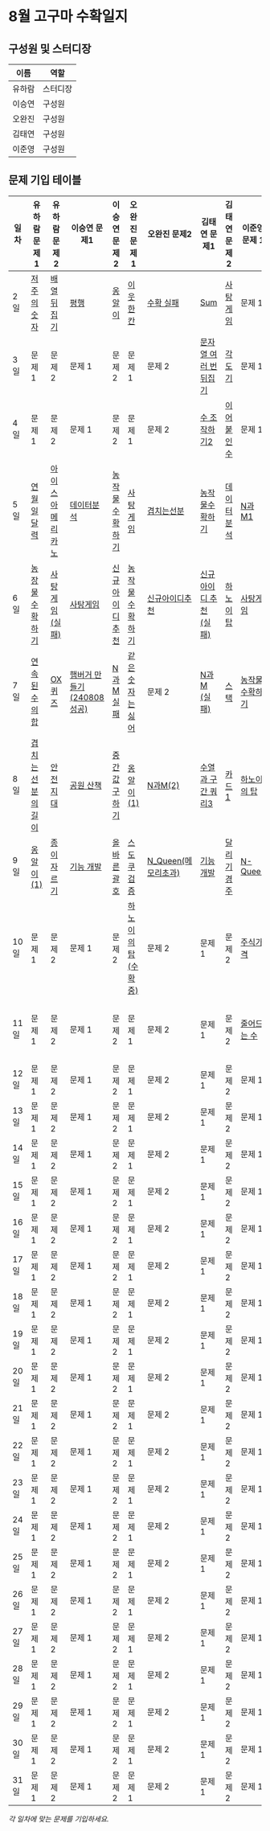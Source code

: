 # 8월 고구마 수확일지

## 구성원 및 스터디장

| 이름   | 역할    |
| ------ | ------- |
| 유하람 | 스터디장 |
| 이승연 | 구성원  |
| 오완진 | 구성원  |
| 김태연 | 구성원  |
| 이준영 | 구성원  |

## 문제 기입 테이블

<table>
  <thead>
    <tr>
      <th>일차</th>
      <th>유하람 문제1</th>
      <th>유하람 문제2</th>
      <th>이승연 문제1</th>
      <th>이승연 문제2</th>
      <th>오완진 문제1</th>
      <th>오완진 문제2</th>
      <th>김태연 문제1</th>
      <th>김태연 문제2</th>
      <th>이준영 문제 1</th>
      <th>이준영 문제 2</th>
    </tr>
  </thead>
  <tbody>
    <tr>
      <td>2일</td>
      <td><a href="유하람/프로그래머스/0/120871. 저주의 숫자 3">저주의 숫자</a></td>
      <td><a href="유하람/프로그래머스/0/120821. 배열 뒤집기">배열 뒤집기</a></td>
      <td><a href="이승연/프로그래머스/0/120875. 평행">평행</a></td>
      <td><a href="이승연/프로그래머스/0/120956. 옹알이 （1）">옹알이</a></td>
      <td><a href="오완진/프로그래머스/1/250125. ［PCCE 기출문제］ 9번 ／ 이웃한 칸">이웃 한칸</a></td>
      <td><a href="https://github.com/ssafy-12-seoul-8/SWEET_POTATOES/issues/1">수확 실패</a></td>
      <td><a href="김태연/SWEA/D3/1209. ［S／W 문제해결 기본］ 2일차 － Sum">Sum</a></td>
      <td><a href="김태연/백준/Silver/3085. 사탕 게임">사탕 게임</a></td>
      <td><a>문제 1</a></td>
      <td><a>문제 2</a></td>
    </tr>
    <tr>
      <td>3일</td>
      <td><a>문제 1</a></td>
      <td><a>문제 2</a></td>
      <td><a>문제 1</a></td>
      <td><a>문제 2</a></td>
      <td><a>문제 1</a></td>
      <td><a>문제 2</a></td>
      <td><a href="김태연/프로그래머스/0/181913. 문자열 여러 번 뒤집기">문자열 여러 번 뒤집기</a></td>
      <td><a href="김태연/프로그래머스/0/120829. 각도기">각도기</a></td>
      <td><a>문제 1</a></td>
      <td><a>문제 2</a></td>
    </tr>
    <tr>
      <td>4일</td>
      <td><a>문제 1</a></td>
      <td><a>문제 2</a></td>
      <td><a>문제 1</a></td>
      <td><a>문제 2</a></td>
      <td><a>문제 1</a></td>
      <td><a>문제 2</a></td>
      <td><a href="김태연/프로그래머스/0/181925. 수 조작하기 2">수 조작하기2</a></td>
      <td><a href="김태연/프로그래머스/0/181928. 이어 붙인 수">이어붙인 수</a></td>
      <td><a>문제 1</a></td>
      <td><a>문제 2</a></td>
    </tr>
    <tr>
      <td>5일</td>
      <td><a href="유하람/SWEA/D1/2056. 연월일 달력">연월일달력</a></td>
      <td><a href="유하람/프로그래머스/0/120819. 아이스 아메리카노">아이스아메리카노</a></td>
      <td><a href="이승연/프로그래머스/1/250121. ［PCCE 기출문제］ 10번 ／ 데이터 분석">데이터분석</a></td>
      <td><a href="이승연/SWEA/D3/2805. 농작물 수확하기">농작물 수확하기</a></td>
      <td><a href="오완진/백준/Silver/3085. 사탕 게임">사탕게임</a></td>
      <td><a href="오완진/프로그래머스/0/120876. 겹치는 선분의 길이">겹치는선분</a></td>
      <td><a href="김태연/SWEA/D3/2805. 농작물 수확하기">농작물수확하기</a></td>
      <td><a href="김태연/프로그래머스/1/250121. ［PCCE 기출문제］ 10번 ／ 데이터 분석">데이터분석</a></td>
      <td><a href="이준영/백준/Silver/15649. N과 M （1）">N과M1</a></td>
      <td><a href="이준영/백준/Silver/15650. N과 M （2）">N과M2</a></td>
    </tr>  
    <tr>
      <td>6일</td>
      <td><a href="유하람/SWEA/D3/2805. 농작물 수확하기">농장물수확하기</a></td>
      <td><a href="#">사탕게임(실패)</a></td>
      <td><a href="이승연/백준/Silver/3085. 사탕 게임">사탕게임</a></td>
      <td><a href="이승연/프로그래머스/1/72410. 신규 아이디 추천">신규 아이디 추천</a></td>
      <td><a href="오완진/SWEA/D3/2805. 농작물 수확하기">농작물수확하기</a></td>
      <td><a href="오완진/프로그래머스/1/72410. 신규 아이디 추천">신규아이디추천</a></td>
      <td><a href="#">신규 아이디 추천 (실패)</a></td>
      <td><a href="김태연/프로그래머스/2/12946. 하노이의 탑">하노이탑</a></td>
      <td><a href="이준영/백준/Silver/3085. 사탕 게임">사탕게임</a></td>
      <td><a href="이준영/프로그래머스/1/250121. ［PCCE 기출문제］ 10번 ／ 데이터 분석">데이터 분석</a></td>
    </tr>
    <tr>
      <td>7일</td>
      <td><a href="유하람/프로그래머스/0/120923. 연속된 수의 합">연속된수의합</a></td>
      <td><a href="유하람/프로그래머스/0/120907. OX퀴즈">OX퀴즈</a></td>
      <td><a href="이승연/프로그래머스/1/133502. 햄버거 만들기">햄버거 만들기 (240808 성공)</a></td>
      <td><a href="#">N과 M 실패</a></td>
      <td><a href="오완진/프로그래머스/1/12906. 같은 숫자는 싫어">같은숫자는싫어</a></td>
      <td><a>문제 2</a></td>
      <td><a href="#">N과M (실패)</a></td>
      <td><a href="김태연/백준/Silver/28278. 스택 2">스택</a></td>
      <td><a href="이준영/SWEA/D3/2805. 농작물 수확하기">농작물수확하기</a></td>
      <td><a href="이준영/프로그래머스/1/72410. 신규 아이디 추천">신규 아이디 추천</a></td>
    </tr>
    <tr>
      <td>8일</td>
      <td><a href="유하람/프로그래머스/0/120876. 겹치는 선분의 길이">겹치는선분의길이</a></td>
      <td><a href="유하람/프로그래머스/0/120866. 안전지대">안전지대</a></td>
      <td><a href="이승연/프로그래머스/1/172928. 공원 산책">공원 산책</a></td>
      <td><a href="#">중간값 구하기</a></td>
      <td><a href="오완진/프로그래머스/0/120956. 옹알이 （1）">옹알이(1)</a></td>
      <td><a href="오완진/백준/Silver/15650. N과 M （2）">N과M(2)</a></td>
      <td><a href="김태연/프로그래머스/0/181924. 수열과 구간 쿼리 3">수열과 구간 쿼리3</a></td>
      <td><a href="김태연/백준/Silver/2161. 카드1">카드1</a></td>
      <td><a href="이준영/프로그래머스/2/12946. 하노이의 탑>문제">하노이의 탑</a></td>
      <td><a href="이준영/백준/Gold/6443. 애너그램">에너그램</a></td>
    </tr>
    <tr>
      <td>9일</td>
      <td><a href="유하람/프로그래머스/0/120956. 옹알이 （1）">옹알이(1)</a></td>
      <td><a href="유하람/프로그래머스/0/120922. 종이 자르기">종이자르기</a></td>
      <td><a href="이승연/프로그래머스/2/42586. 기능개발">기능 개발</a></td>
      <td><a href="이승연/프로그래머스/2/12909. 올바른 괄호">올바른 괄호</a></td>
      <td><a href="오완진/SWEA/D2/1974. 스도쿠 검증">스도쿠 검증</a></td>
      <td><a href="https://github.com/ssafy-12-seoul-8/SWEET_POTATOES/issues/2">N_Queen(메모리초과)</a></td>
      <td><a href="김태연/프로그래머스/2/42586. 기능개발">기능개발</a></td>
      <td><a href="김태연/프로그래머스/1/178871. 달리기 경주">달리기 경주</a></td>
      <td><a href="이준영/백준/Gold/9663. N－Queen">N-Queen</a></td>
      <td><a href="이준영/백준/Gold/1799. 비숍">비숍</a></td>
    </tr>
    <tr>
      <td>10일</td>
      <td><a>문제 1</a></td>
      <td><a>문제 2</a></td>
      <td><a>문제 1</a></td>
      <td><a>문제 2</a></td>
      <td><a href="https://github.com/ssafy-12-seoul-8/SWEET_POTATOES/issues/3">하노이의 탑(수확 중)</a></td>
      <td><a>문제 2</a></td>
      <td><a>문제 1</a></td>
      <td><a>문제 2</a></td>
      <td><a href="이준영/프로그래머스/2/42584. 주식가격">주식가격</a></td>
      <td><a href="이준영/프로그래머스/2/42586. 기능개발">기능개발</a></td>
    </tr>
    <tr>
      <td>11일</td>
      <td><a>문제 1</a></td>
      <td><a>문제 2</a></td>
      <td><a>문제 1</a></td>
      <td><a>문제 2</a></td>
      <td><a>문제 1</a></td>
      <td><a>문제 2</a></td>
      <td><a>문제 1</a></td>
      <td><a>문제 2</a></td>
      <td><a href="이준영/백준/Gold/1174. 줄어드는 수">줄어드는 수</a></td>
      <td><a href="이준영/프로그래머스/2/12909. 올바른 괄호">올바른 괄호</a></td>
    </tr>
    <tr>
      <td>12일</td>
      <td><a>문제 1</a></td>
      <td><a>문제 2</a></td>
      <td><a>문제 1</a></td>
      <td><a>문제 2</a></td>
      <td><a>문제 1</a></td>
      <td><a>문제 2</a></td>
      <td><a>문제 1</a></td>
      <td><a>문제 2</a></td>
      <td><a>문제 1</a></td>
      <td><a>문제 2</a></td>
    </tr>
    <tr>
      <td>13일</td>
      <td><a>문제 1</a></td>
      <td><a>문제 2</a></td>
      <td><a>문제 1</a></td>
      <td><a>문제 2</a></td>
      <td><a>문제 1</a></td>
      <td><a>문제 2</a></td>
      <td><a>문제 1</a></td>
      <td><a>문제 2</a></td>
      <td><a>문제 1</a></td>
      <td><a>문제 2</a></td>
    </tr>
    <tr>
      <td>14일</td>
      <td><a>문제 1</a></td>
      <td><a>문제 2</a></td>
      <td><a>문제 1</a></td>
      <td><a>문제 2</a></td>
      <td><a>문제 1</a></td>
      <td><a>문제 2</a></td>
      <td><a>문제 1</a></td>
      <td><a>문제 2</a></td>
      <td><a>문제 1</a></td>
      <td><a>문제 2</a></td>
    </tr>
    <tr>
      <td>15일</td>
      <td><a>문제 1</a></td>
      <td><a>문제 2</a></td>
      <td><a>문제 1</a></td>
      <td><a>문제 2</a></td>
      <td><a>문제 1</a></td>
      <td><a>문제 2</a></td>
      <td><a>문제 1</a></td>
      <td><a>문제 2</a></td>
      <td><a>문제 1</a></td>
      <td><a>문제 2</a></td>
    </tr>
    <tr>
      <td>16일</td>
      <td><a>문제 1</a></td>
      <td><a>문제 2</a></td>
      <td><a>문제 1</a></td>
      <td><a>문제 2</a></td>
      <td><a>문제 1</a></td>
      <td><a>문제 2</a></td>
      <td><a>문제 1</a></td>
      <td><a>문제 2</a></td>
      <td><a>문제 1</a></td>
      <td><a>문제 2</a></td>
    </tr>
    <tr>
      <td>17일</td>
      <td><a>문제 1</a></td>
      <td><a>문제 2</a></td>
      <td><a>문제 1</a></td>
      <td><a>문제 2</a></td>
      <td><a>문제 1</a></td>
      <td><a>문제 2</a></td>
      <td><a>문제 1</a></td>
      <td><a>문제 2</a></td>
      <td><a>문제 1</a></td>
      <td><a>문제 2</a></td>
    </tr>
    <tr>
      <td>18일</td>
      <td><a>문제 1</a></td>
      <td><a>문제 2</a></td>
      <td><a>문제 1</a></td>
      <td><a>문제 2</a></td>
      <td><a>문제 1</a></td>
      <td><a>문제 2</a></td>
      <td><a>문제 1</a></td>
      <td><a>문제 2</a></td>
      <td><a>문제 1</a></td>
      <td><a>문제 2</a></td>
    </tr>
    <tr>
      <td>19일</td>
      <td><a>문제 1</a></td>
      <td><a>문제 2</a></td>
      <td><a>문제 1</a></td>
      <td><a>문제 2</a></td>
      <td><a>문제 1</a></td>
      <td><a>문제 2</a></td>
      <td><a>문제 1</a></td>
      <td><a>문제 2</a></td>
      <td><a>문제 1</a></td>
      <td><a>문제 2</a></td>
    </tr>
    <tr>
      <td>20일</td>
      <td><a>문제 1</a></td>
      <td><a>문제 2</a></td>
      <td><a>문제 1</a></td>
      <td><a>문제 2</a></td>
      <td><a>문제 1</a></td>
      <td><a>문제 2</a></td>
      <td><a>문제 1</a></td>
      <td><a>문제 2</a></td>
      <td><a>문제 1</a></td>
      <td><a>문제 2</a></td>
    </tr>
    <tr>
      <td>21일</td>
      <td><a>문제 1</a></td>
      <td><a>문제 2</a></td>
      <td><a>문제 1</a></td>
      <td><a>문제 2</a></td>
      <td><a>문제 1</a></td>
      <td><a>문제 2</a></td>
      <td><a>문제 1</a></td>
      <td><a>문제 2</a></td>
      <td><a>문제 1</a></td>
      <td><a>문제 2</a></td>
    </tr>
    <tr>
      <td>22일</td>
      <td><a>문제 1</a></td>
      <td><a>문제 2</a></td>
      <td><a>문제 1</a></td>
      <td><a>문제 2</a></td>
      <td><a>문제 1</a></td>
      <td><a>문제 2</a></td>
      <td><a>문제 1</a></td>
      <td><a>문제 2</a></td>
      <td><a>문제 1</a></td>
      <td><a>문제 2</a></td>
    </tr>
    <tr>
      <td>23일</td>
      <td><a>문제 1</a></td>
      <td><a>문제 2</a></td>
      <td><a>문제 1</a></td>
      <td><a>문제 2</a></td>
      <td><a>문제 1</a></td>
      <td><a>문제 2</a></td>
      <td><a>문제 1</a></td>
      <td><a>문제 2</a></td>
      <td><a>문제 1</a></td>
      <td><a>문제 2</a></td>
    </tr>
    <tr>
      <td>24일</td>
      <td><a>문제 1</a></td>
      <td><a>문제 2</a></td>
      <td><a>문제 1</a></td>
      <td><a>문제 2</a></td>
      <td><a>문제 1</a></td>
      <td><a>문제 2</a></td>
      <td><a>문제 1</a></td>
      <td><a>문제 2</a></td>
      <td><a>문제 1</a></td>
      <td><a>문제 2</a></td>
    </tr>
    <tr>
      <td>25일</td>
      <td><a>문제 1</a></td>
      <td><a>문제 2</a></td>
      <td><a>문제 1</a></td>
      <td><a>문제 2</a></td>
      <td><a>문제 1</a></td>
      <td><a>문제 2</a></td>
      <td><a>문제 1</a></td>
      <td><a>문제 2</a></td>
      <td><a>문제 1</a></td>
      <td><a>문제 2</a></td>
    </tr>
    <tr>
      <td>26일</td>
      <td><a>문제 1</a></td>
      <td><a>문제 2</a></td>
      <td><a>문제 1</a></td>
      <td><a>문제 2</a></td>
      <td><a>문제 1</a></td>
      <td><a>문제 2</a></td>
      <td><a>문제 1</a></td>
      <td><a>문제 2</a></td>
      <td><a>문제 1</a></td>
      <td><a>문제 2</a></td>
    </tr>
    <tr>
      <td>27일</td>
      <td><a>문제 1</a></td>
      <td><a>문제 2</a></td>
      <td><a>문제 1</a></td>
      <td><a>문제 2</a></td>
      <td><a>문제 1</a></td>
      <td><a>문제 2</a></td>
      <td><a>문제 1</a></td>
      <td><a>문제 2</a></td>
      <td><a>문제 1</a></td>
      <td><a>문제 2</a></td>
    </tr>
    <tr>
      <td>28일</td>
      <td><a>문제 1</a></td>
      <td><a>문제 2</a></td>
      <td><a>문제 1</a></td>
      <td><a>문제 2</a></td>
      <td><a>문제 1</a></td>
      <td><a>문제 2</a></td>
      <td><a>문제 1</a></td>
      <td><a>문제 2</a></td>
      <td><a>문제 1</a></td>
      <td><a>문제 2</a></td>
    </tr>
    <tr>
      <td>29일</td>
      <td><a>문제 1</a></td>
      <td><a>문제 2</a></td>
      <td><a>문제 1</a></td>
      <td><a>문제 2</a></td>
      <td><a>문제 1</a></td>
      <td><a>문제 2</a></td>
      <td><a>문제 1</a></td>
      <td><a>문제 2</a></td>
      <td><a>문제 1</a></td>
      <td><a>문제 2</a></td>
    </tr>
    <tr>
      <td>30일</td>
      <td><a>문제 1</a></td>
      <td><a>문제 2</a></td>
      <td><a>문제 1</a></td>
      <td><a>문제 2</a></td>
      <td><a>문제 1</a></td>
      <td><a>문제 2</a></td>
      <td><a>문제 1</a></td>
      <td><a>문제 2</a></td>
      <td><a>문제 1</a></td>
      <td><a>문제 2</a></td>
    </tr>
    <tr>
      <td>31일</td>
      <td><a>문제 1</a></td>
      <td><a>문제 2</a></td>
      <td><a>문제 1</a></td>
      <td><a>문제 2</a></td>
      <td><a>문제 1</a></td>
      <td><a>문제 2</a></td>
      <td><a>문제 1</a></td>
      <td><a>문제 2</a></td>
      <td><a>문제 1</a></td>
      <td><a>문제 2</a></td>
    </tr>
  </tbody>
</table>

*각 일차에 맞는 문제를 기입하세요.*
